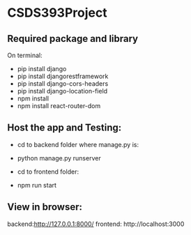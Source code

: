 # CSDS393Project

## Required package and library
On terminal:
- pip install django
- pip install djangorestframework
- pip install django-cors-headers
- pip install django-location-field
- npm install
- npm install react-router-dom

## Host the app and Testing:
- cd to backend folder where manage.py is:
- python manage.py runserver

- cd to frontend folder:
- npm run start

## View in browser:
backend:http://127.0.0.1:8000/
frontend:  http://localhost:3000
